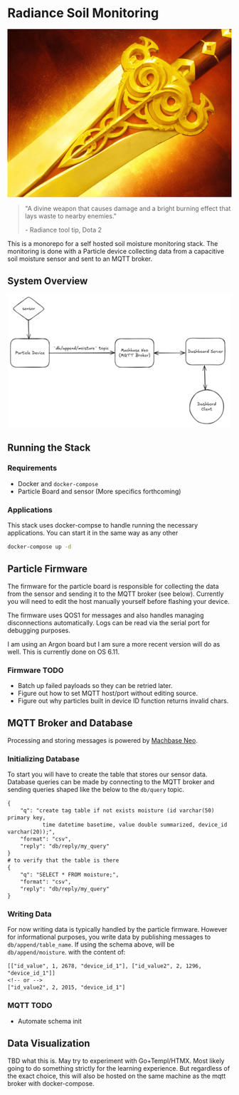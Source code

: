 # Radiance Soil Monitoring

![radiance thumbnail](images/radiance.png)
> "A divine weapon that causes damage and a bright burning effect that lays waste to nearby enemies."
>
> \- Radiance tool tip, Dota 2

This is a monorepo for a self hosted soil moisture monitoring stack. The monitoring
is done with a Particle device collecting data from a capacitive soil moisture sensor
and sent to an MQTT broker.

## System Overview

![System diagram](images/system_diagram.png)

## Running the Stack

### Requirements

- Docker and `docker-compose`
- Particle Board and sensor (More specifics forthcoming)

### Applications

This stack uses docker-compse to handle running the necessary applications. You can
start it in the same way as any other  

```bash
docker-compose up -d
```

## Particle Firmware

The firmware for the particle board is responsible for collecting the data
from the sensor and sending it to the MQTT broker (see below). Currently you
will need to edit the host manually yourself before flashing your device.

The firmware uses QOS1 for messages and also handles managing disconnections automatically.
Logs can be read via the serial port for debugging purposes.

I am using an Argon board but I am sure a more recent version will do as well. This
is currently done on OS 6.11.

### Firmware TODO

- Batch up failed payloads so they can be retried later.
- Figure out how to set MQTT host/port without editing source.
- Figure out why particles built in device ID function returns invalid chars.

## MQTT Broker and Database

Processing and storing messages is powered by [Machbase Neo](https://docs.machbase.com/neo/).

### Initializing Database

To start you will have to create the table that stores our sensor data. Database
queries can be made by connecting to the MQTT broker and sending queries shaped like
the below to the `db/query` topic.

```plaintext
{
    "q": "create tag table if not exists moisture (id varchar(50) primary key, 
           time datetime basetime, value double summarized, device_id varchar(20));",
    "format": "csv",
    "reply": "db/reply/my_query"
}
# to verify that the table is there
{
    "q": "SELECT * FROM moisture;",
    "format": "csv",
    "reply": "db/reply/my_query"
}
```

### Writing Data

For now writing data is typically handled by the particle firmware. However for
informational purposes, you write data by publishing messages to `db/append/table_name`.
If using the schema above, will be `db/append/moisture`. with the content of:

```plaintext
[["id_value", 1, 2678, "device_id_1"], ["id_value2", 2, 1296, "device_id_1"]]
<!-- or -->
["id_value2", 2, 2015, "device_id_1"]
```

### MQTT TODO

- Automate schema init

## Data Visualization

TBD what this is. May try to experiment with Go+Templ/HTMX. Most likely going
to do something strictly for the learning experience. But regardless of the
exact choice, this will also be hosted on the same machine as the mqtt broker
with docker-compose.
